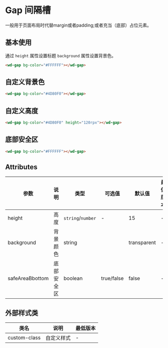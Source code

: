 <frame/>

# Gap 间隔槽
一般用于页面布局时代替margin或者padding;或者充当（底部）占位元素。

## 基本使用

通过 `height` 属性设置标题 `background` 属性设置背景色。


```html
<wd-gap bg-color="#FFFFFF"></wd-gap>
```

## 自定义背景色


```html
<wd-gap bg-color="#4D80F0"></wd-gap>
```

## 自定义高度


```html
<wd-gap bg-color="#4D80F0" height="120rpx"></wd-gap>
```



## 底部安全区


```html
<wd-gap bg-color="#FFFFFF"></wd-gap>
```

## Attributes

| 参数              | 说明      | 类型      | 可选值        | 默认值         | 最低版本 |
|-----------------|---------|---------|------------|-------------| -------- |
| height          | 高度      | `string`/`number`  | -          | 15       | -        |
| background      | 背景颜色    | string  |            | transparent | -        |
| safeAreaBbottom | 底部安全区  | boolean | true/false | false       | -        |

## 外部样式类

| 类名                 | 说明             | 最低版本 |
| -------------------- | ---------------- | -------- |
| custom-class         | 自定义样式 | -        |
